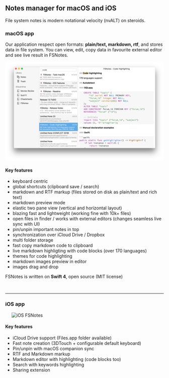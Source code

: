 ## Notes manager for macOS and iOS

File system notes is modern notational velocity (nvALT) on steroids. 

### macOS app

Our application respect open formats: **plain/text, markdown, rtf**, and stores data in file system. You can view, edit, copy data in favourite external editor and see live result in FSNotes. 

<img src="https://raw.githubusercontent.com/glushchenko/fsnotes/master/code.png" alt="macOS FSNotes" style="max-width:100%;">

#### Key features

- keyboard centric
- global shortcuts (clipboard save / search)
- markdown and RTF markup (files stored on disk as plain/text and rich text)
- markdown preview mode
- elastic two pane view (vertical and horizontal layout)
- blazing fast and lightweight (working fine with 10k+ files)
- open files in finder / works with external editors (changes seamless live sync with UI)
- pin/unpin important notes in top
- synchronization over iCloud Drive / Dropbox
- multi folder storage
- fast copy markdown code to clipboard
- live markdown highligting with code blocks (over 170 languages)
- themes for code highlighting
- markdown images preview in editor
- images drag and drop

FSNotes is written on **Swift 4**, open source (MIT license)

<a href="https://itunes.apple.com/app/fsnotes/id1277179284">
	<img src="https://devimages-cdn.apple.com/app-store/marketing/guidelines/mac/images/badge-download-on-the-mac-app-store.svg" alt="">
</a> 

---

### iOS app

<img src="https://f001.backblazeb2.com/file/og-files/ss.png" alt="iOS FSNotes" style="max-width:100%; margin: 0 0 0 20px;"/>

#### Key features

- iCloud Drive support (Files.app folder available)
- Fast note creation (3DTouch + configurable default keyboard)
- Pin/unpin with macOS companion sync
- RTF and Markdown markup
- Markdown editor with highlighting (code blocks too)
- Search with keywords highlighting
- Sharing extension

<a href="https://itunes.apple.com/app/fsnotes-manager/id1346501102">
	<img src="https://devimages-cdn.apple.com/app-store/marketing/guidelines/images/badge-download-on-the-app-store.svg" alt="">
</a> 
